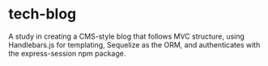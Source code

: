 # tech-blog
A study in creating a CMS-style blog that follows MVC structure, using Handlebars.js for templating, Sequelize as the ORM, and authenticates with the express-session npm package.
